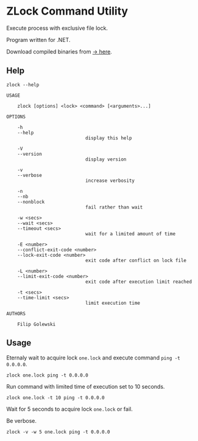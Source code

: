 ZLock Command Utility
=====================

Execute process with exclusive file lock.

Program written for .NET.

Download compiled binaries from [→ here](download/Release.7z).

Help
----

```
zlock --help
```

```
USAGE

    zlock [options] <lock> <command> [<arguments>...]

OPTIONS

    -h
    --help
                             display this help

    -V
    --version
                             display version

    -v
    --verbose
                             increase verbosity

    -n
    --nb
    --nonblock
                             fail rather than wait

    -w <secs>
    --wait <secs>
    --timeout <secs>
                             wait for a limited amount of time

    -E <number>
    --conflict-exit-code <number>
    --lock-exit-code <number>
                             exit code after conflict on lock file

    -L <number>
    --limit-exit-code <number>
                             exit code after execution limit reached

    -t <secs>
    --time-limit <secs>
                             limit execution time

AUTHORS

    Filip Golewski

```

Usage
-----

Eternaly wait to acquire lock ``one.lock`` and execute command ``ping -t 0.0.0.0``.

```
zlock one.lock ping -t 0.0.0.0
```

Run command with limited time of execution set to 10 seconds.

```
zlock one.lock -t 10 ping -t 0.0.0.0
```

Wait for 5 seconds to acquire lock ``one.lock`` or fail.

Be verbose.

```
zlock -v -w 5 one.lock ping -t 0.0.0.0
```
